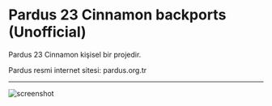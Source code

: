 # Pardus 23 Cinnamon backports (Unofficial)

Pardus 23 Cinnamon kişisel bir projedir. 

Pardus resmi internet sitesi: pardus.org.tr


---
![screenshot](pardus-cinnamon.png "screenshot")
